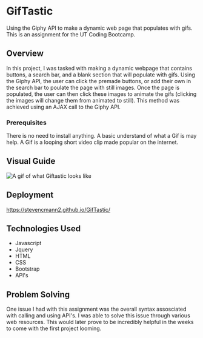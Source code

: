 # GifTastic

Using the Giphy API to make a dynamic web page that populates with gifs. This is an assignment for the UT Coding Bootcamp. 

## Overview

In this project, I was tasked with making a dynamic webpage that contains buttons, a search bar, and a blank section that will populate with gifs. Using the Giphy API, the user can click the premade buttons, or add their own in the search bar to poulate the page with still images. Once the page is populated, the user can then click these images to animate the gifs (clicking the images will change them from animated to still). This method was achieved using an AJAX call to the Giphy API. 


### Prerequisites

There is no need to install anything. A basic understand of what a Gif is may help. A Gif is a looping short video clip made popular on the internet.

## Visual Guide

![A gif of what Giftastic looks like](./assets/images/Giftastic.gif)


## Deployment

https://stevencmann2.github.io/GifTastic/

## Technologies Used

* Javascript
* Jquery
* HTML
* CSS
* Bootstrap
* API's 

## Problem Solving

One issue I had with this assignment was the overall syntax assosciated with calling and using API's. I was able to solve this issue through various web resources. This would later prove to be incredibly helpful in the weeks to come with the first project looming.



